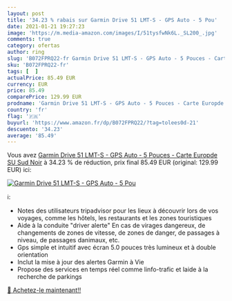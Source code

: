 ```yaml
---
layout: post
title: '34.23 % rabais sur Garmin Drive 51 LMT-S - GPS Auto - 5 Pou'
date: 2021-01-21 19:27:23
image: 'https://m.media-amazon.com/images/I/51tysfwNk6L._SL200_.jpg'
comments: true
category: ofertas
author: ring
slug: 'B072FPRQ22-fr Garmin Drive 51 LMT-S - GPS Auto - 5 Pouces - Carte...'
sku: 'B072FPRQ22-fr'
tags: [  ]
actualPrice: 85.49 EUR
currency: EUR
price: 85.49
comparePrice: 129.99 EUR
prodname: 'Garmin Drive 51 LMT-S - GPS Auto - 5 Pouces - Carte Europde SU Sud Noir'
country: 'fr'
flag: '🇫🇷'
buyurl: 'https://www.amazon.fr/dp/B072FPRQ22/?tag=tolees0d-21'
descuento: '34.23'
average: '85.49'
---
```


Vous avez [Garmin Drive 51 LMT-S - GPS Auto - 5 Pouces - Carte Europde SU Sud Noir](https://www.amazon.fr/dp/B072FPRQ22/?tag=tolees0d-21)  à  34.23 % de réduction, prix final  85.49 EUR (original: 129.99 EUR) ici:

[![Garmin Drive 51 LMT-S - GPS Auto - 5 Pou](https://m.media-amazon.com/images/I/51tysfwNk6L._SL200_.jpg)](https://www.amazon.fr/dp/B072FPRQ22/?tag=tolees0d-21)

ℹ️:

- Notes des utilisateurs tripadvisor pour les lieux à découvrir lors de vos voyages, comme les hôtels, les restaurants et les zones touristiques
- Aide à la conduite "driver alerte" En cas de virages dangereux, de changements de zones de vitesse, de zones de danger, de passages à niveau, de passages danimaux, etc.
- Gps simple et intuitif avec écran 5.0 pouces très lumineux et à double orientation
- Inclut la mise à jour des alertes Garmin à Vie
- Propose des services en temps réel comme linfo-trafic et laide à la recherche de parkings

[🛒 Achetez-le maintenant!!](https://www.amazon.fr/dp/B072FPRQ22/?tag=tolees0d-21)
